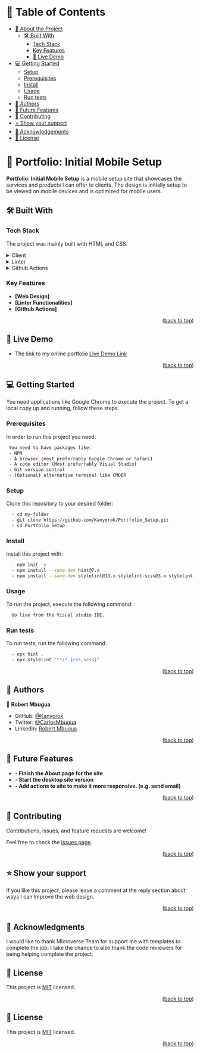 # 📗 Table of Contents

- [📖 About the Project](#about-project)
  - [🛠 Built With](#built-with)
    - [Tech Stack](#tech-stack)
    - [Key Features](#key-features)
    - [🚀 Live Demo](#live-demo)
- [💻 Getting Started](#getting-started)
  - [Setup](#setup)
  - [Prerequisites](#prerequisites)
  - [Install](#install)
  - [Usage](#usage)
  - [Run tests](#run-tests)
- [👥 Authors](#authors)
- [🔭 Future Features](#future-features)
- [🤝 Contributing](#contributing)
- [⭐️ Show your support](#support)
- [🙏 Acknowledgements](#acknowledgements)
- [📝 License](#license)

<!-- PROJECT DESCRIPTION -->

# 📖 Portfolio: Initial Mobile Setup <a name="about-project"></a>

**Portfolio: Initial Mobile Setup** is a mobile setup site that showcases the services and products I can offer to clients. The design is initially setup to be viewed on mobile devices and is optimized for mobile users.

## 🛠 Built With <a name="built-with"></a>

### Tech Stack <a name="tech-stack"></a>

The project was mainly built with HTML and CSS.

<details>
  <summary>Client</summary>
  <ul>
    <li>HTML</li>
    <li>CSS</li>
  </ul>
</details>

<details>
  <summary>Linter</summary>
  <ul>
    <li>Webhint</li>
    <li>Stylelint</li>
  </ul>
</details>

<details>
<summary>Github Actions</summary>
  <ul>
    <li>Workflows</li>
    <li>Troubleshooting</li>
  </ul>
</details>

<!-- Features -->

### Key Features <a name="key-features"></a>

- **[Web Design]**
- **[Linter Functionalities]**
- **[Github Actions]**

<p align="right">(<a href="#readme-top">back to top</a>)</p>
<!-- LIVE DEMO -->

## 🚀 Live Demo <a name="live-demo"></a>


- The link to my online portfolio [Live Demo Link](https://kanyorok.github.io/Portfolio_Setup/)


<p align="right">(<a href="#readme-top">back to top</a>)</p>

<!-- GETTING STARTED -->

## 💻 Getting Started <a name="getting-started"></a>

You need applications like Google Chrome to execute the project. To get a local copy up and running, follow these steps.

### Prerequisites
In order to run this project you need:
```sh
 You need to have packages like:
 - NPM
 - A browser (most preferrably Google Chrome or Safari)
 - A code editor (Most preferrably Visual Studio)
 - Git version control
 - (Optional) alternative terminal like CMDER
```

### Setup

Clone this repository to your desired folder:
```sh
  - cd my-folder
  - git clone https://github.com/Kanyorok/Portfolio_Setup.git
  - cd Portfolio_Setup
```
### Install

Install this project with:
```sh
  - npm init -y
  - npm install --save-dev hint@7.x
  - npm install --save-dev stylelint@13.x stylelint-scss@3.x stylelint-config-standard@21.x stylelint-csstree-validator@1.x
```

### Usage

To run the project, execute the following command:

```sh
  Go live from the Visual studio IDE. 
```

### Run tests

To run tests, run the following command:
```sh
  - npx hint .
  - npx stylelint "**/*.{css,scss}"
```
<p align="right">(<a href="#readme-top">back to top</a>)</p>

<!-- AUTHORS -->

## 👥 Authors <a name="authors"></a>

👤 **Robert Mbugua**

- GitHub: [@Kanyorok](https://github.com/Kanyorok)
- Twitter: [@CarlosMbugua](https://twitter.com/CarlosMbugua)
- LinkedIn: [Robert Mbugua](https://www.linkedin.com/in/robert-mbugua-a8745093/)

<p align="right">(<a href="#readme-top">back to top</a>)</p>

<!-- FUTURE FEATURES -->
## 🔭 Future Features <a name="future-features"></a>

- **- Finish the About page for the site**
- **- Start the desktop site version**
- **- Add actions to site to make it more responsive. (e.g. send email)**

<p align="right">(<a href="#readme-top">back to top</a>)</p>

<!-- CONTRIBUTING -->

## 🤝 Contributing <a name="contributing"></a>

Contributions, issues, and feature requests are welcome!

Feel free to check the [issues page](../../issues/).

<p align="right">(<a href="#readme-top">back to top</a>)</p>

<!-- SUPPORT -->

## ⭐️ Show your support <a name="support"></a>

If you like this project, please leave a comment at the reply section about ways I can improve the web design.

<p align="right">(<a href="#readme-top">back to top</a>)</p>

<!-- ACKNOWLEDGEMENTS -->

## 🙏 Acknowledgments <a name="acknowledgements"></a>

I would like to thank Microverse Team for support me with templates to complete the job. I take the chance to also thank the code reviewers for being helping complete the project.

## 📝 License <a name="license"></a>

This project is [MIT](./LICENSE) licensed.

<p align="right">(<a href="#readme-top">back to top</a>)</p>

## 📝 License <a name="license"></a>

This project is [MIT](./LICENSE) licensed.

<p align="right">(<a href="#readme-top">back to top</a>)</p>
